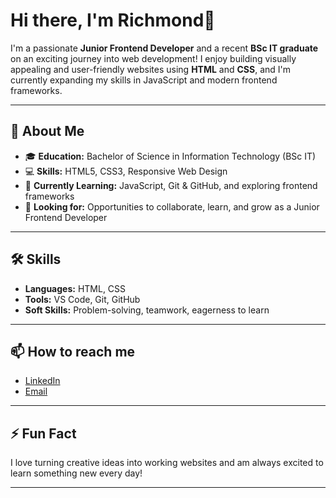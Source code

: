 # Hi there, I'm Richmond👋

I'm a passionate **Junior Frontend Developer** and a recent **BSc IT graduate** on an exciting journey into web development! I enjoy building visually appealing and user-friendly websites using **HTML** and **CSS**, and I'm currently expanding my skills in JavaScript and modern frontend frameworks.

---

## 🚀 About Me

- 🎓 **Education:** Bachelor of Science in Information Technology (BSc IT)
- 💻 **Skills:** HTML5, CSS3, Responsive Web Design
- 🌱 **Currently Learning:** JavaScript, Git & GitHub, and exploring frontend frameworks
- 🤝 **Looking for:** Opportunities to collaborate, learn, and grow as a Junior Frontend Developer

---

## 🛠️ Skills

- **Languages:** HTML, CSS
- **Tools:** VS Code, Git, GitHub
- **Soft Skills:** Problem-solving, teamwork, eagerness to learn

---

## 📫 How to reach me

- [LinkedIn](#) <!-- Add your LinkedIn URL here -->
- [Email](mailto:kroweyrichmond2004@gmail.com) <!-- Add your email address -->

---

## ⚡ Fun Fact

I love turning creative ideas into working websites and am always excited to learn something new every day!

---

<!--
**77Kromo/77Kromo** is a ✨ _special_ ✨ repository because its `README.md` (this file) appears on your GitHub profile.
-->
